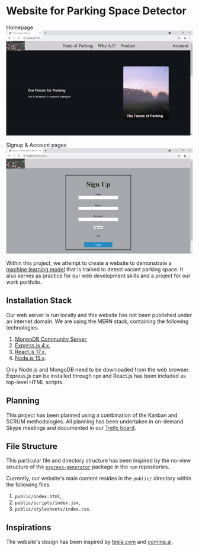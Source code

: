 # Website for Parking Space Detector

Homepage
![Homepage](./public/readme_images/Homepage.gif)

Signup & Account pages
![Signup page](./public/readme_images/Signup.gif)

Within this project, we attempt to create a website to demonstrate a [machine
learning model](https://github.com/ss-raicangu/parking-detection-ml.git) that is
trained to detect vacant parking space. It also serves as practice for our web
development skills and a project for our work portfolio.

## Installation Stack

Our web server is run locally and this website has not been published under an
internet domain. We are using the MERN stack, containing the following
technologies.

1. [MongoDB Community Server](https://www.mongodb.com/),
2. [Express.js 4.x](https://expressjs.com/),
3. [React.js 17.x](https://reactjs.org/),
4. [Node.js 15.x](https://nodejs.org/en/).

Only Node.js and MongoDB need to be downloaded from the web browser. Express.js
can be installed through `npm` and React.js has been included as top-level HTML
scripts.

## Planning

This project has been planned using a combination of the Kanban and SCRUM
methodologies. All planning has been undertaken in on-demand Skype meetings and
documented in our [Trello
board](https://trello.com/b/uSqxAB5O/parking-detection-ml).

## File Structure

This particular file and directory structure has been inspired by the no-view
structure of the
[`express-generator`](https://www.npmjs.com/package/express-generator) package
in the `npm` repositories.

Currently, our website's main content resides in the `public/` directory within
the following files.

1. `public/index.html`,
2. `public/scripts/index.jsx`,
3. `public/stylesheets/index.css`.

## Inspirations

The website's design has been inspired by [tesla.com](https://www.tesla.com/)
and [comma.ai](https://comma.ai/).
